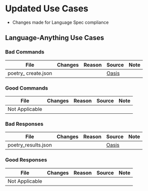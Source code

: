 # Updated Use Cases

  - Changes made for Language Spec compliance

## Language-Anything Use Cases

### Bad Commands

| File                 | Changes | Reason | Source                                                   | Note |
| -------------------- | ------- | ------ | -------------------------------------------------------- | ---- |
| poetry\_ create.json |         |        | [Oasis](https://github.com/oasis-open/openc2-custom-aps) |      |

### Good Commands

| File           | Changes | Reason | Source | Note |
| -------------- | ------- | ------ | ------ | ---- |
| Not Applicable |         |        |        |      |

### Bad Responses

| File                 | Changes | Reason | Source                                                   | Note |
| -------------------- | ------- | ------ | -------------------------------------------------------- | ---- |
| poetry\_results.json |         |        | [Oasis](https://github.com/oasis-open/openc2-custom-aps) |      |

### Good Responses

| File           | Changes | Reason | Source | Note |
| -------------- | ------- | ------ | ------ | ---- |
| Not Applicable |         |        |        |      |
